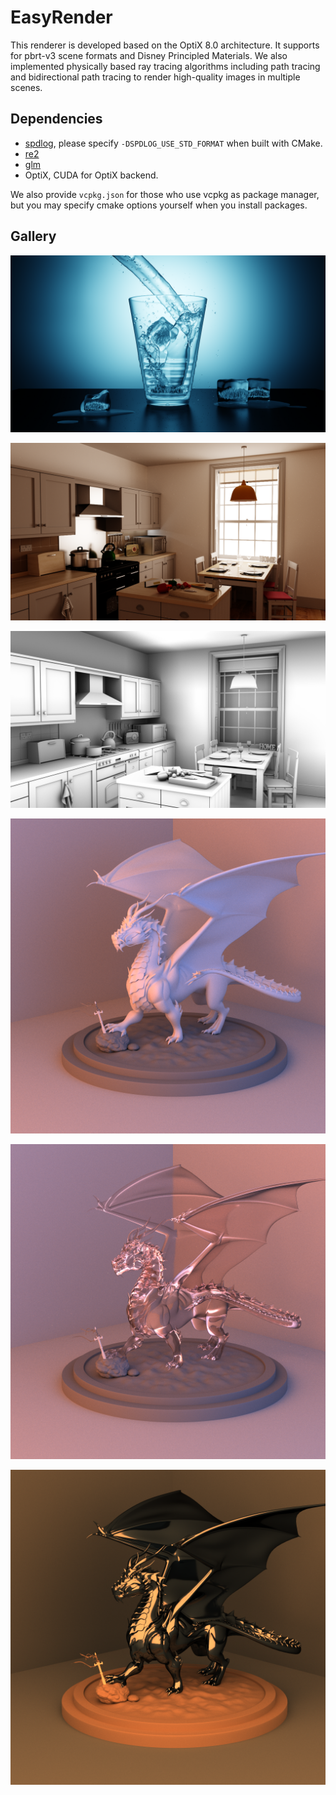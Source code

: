 # EasyRender
This renderer is developed based on the OptiX 8.0 architecture. It supports for pbrt-v3 scene formats and Disney Principled Materials. We also implemented physically based ray tracing algorithms including path tracing and bidirectional path tracing to render high-quality images in multiple scenes. 



## Dependencies
+ [spdlog](https://github.com/gabime/spdlog), please specify `-DSPDLOG_USE_STD_FORMAT` when built with CMake. 
+ [re2](https://github.com/google/re2)
+ [glm](https://github.com/g-truc/glm)
+ OptiX, CUDA for OptiX backend.

We also provide `vcpkg.json` for those who use vcpkg as package manager, but you may specify cmake options yourself when you install packages.



## Gallery

![intro-glass-of-water-](./assets/intro-glass-of-water-.png)

![intro-kitchen](./assets/intro-kitchen.png)

![kitchen-AO-5.0s](./assets/kitchen-AO-5.0s.png)

![dragon-color-PathTracing-60.0s](./assets/dragon-color-PathTracing-60.0s.png)

![dragon-glass-PathTracing-60.0s](./assets/dragon-glass-PathTracing-60.0s.png)

![dragon-metal-black-PathTracing-60.0s](./assets/dragon-metal-black-PathTracing-60.0s.png)
